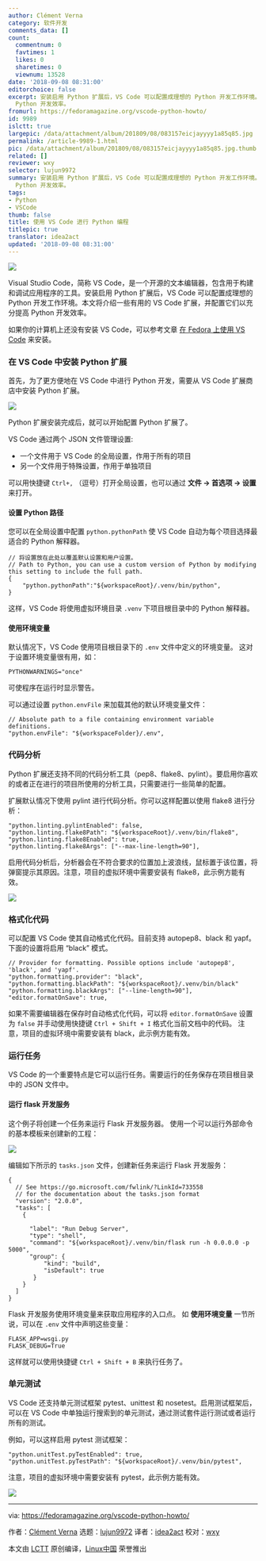 ```yaml
---
author: Clément Verna
category: 软件开发
comments_data: []
count:
  commentnum: 0
  favtimes: 1
  likes: 0
  sharetimes: 0
  viewnum: 13528
date: '2018-09-08 08:31:00'
editorchoice: false
excerpt: 安装启用 Python 扩展后，VS Code 可以配置成理想的 Python 开发工作环境。本文将介绍一些有用的 VS Code 扩展，并配置它们以充分提高
  Python 开发效率。
fromurl: https://fedoramagazine.org/vscode-python-howto/
id: 9989
islctt: true
largepic: /data/attachment/album/201809/08/083157eicjayyyy1a85q85.jpg
permalink: /article-9989-1.html
pic: /data/attachment/album/201809/08/083157eicjayyyy1a85q85.jpg.thumb.jpg
related: []
reviewer: wxy
selector: lujun9972
summary: 安装启用 Python 扩展后，VS Code 可以配置成理想的 Python 开发工作环境。本文将介绍一些有用的 VS Code 扩展，并配置它们以充分提高
  Python 开发效率。
tags:
- Python
- VSCode
thumb: false
title: 使用 VS Code 进行 Python 编程
titlepic: true
translator: idea2act
updated: '2018-09-08 08:31:00'
---
```


![](/data/attachment/album/201809/08/083157eicjayyyy1a85q85.jpg)


Visual Studio Code，简称 VS Code，是一个开源的文本编辑器，包含用于构建和调试应用程序的工具。安装启用 Python 扩展后，VS Code 可以配置成理想的 Python 开发工作环境。本文将介绍一些有用的 VS Code 扩展，并配置它们以充分提高 Python 开发效率。


如果你的计算机上还没有安装 VS Code，可以参考文章 [在 Fedora 上使用 VS Code](https://fedoramagazine.org/using-visual-studio-code-fedora/) 来安装。


### 在 VS Code 中安装 Python 扩展


首先，为了更方便地在 VS Code 中进行 Python 开发，需要从 VS Code 扩展商店中安装 Python 扩展。


![](/data/attachment/album/201809/08/083158y9jgv3i2aghav5vz.gif)


Python 扩展安装完成后，就可以开始配置 Python 扩展了。


VS Code 通过两个 JSON 文件管理设置:


* 一个文件用于 VS Code 的全局设置，作用于所有的项目
* 另一个文件用于特殊设置，作用于单独项目


可以用快捷键 `Ctrl+,` （逗号）打开全局设置，也可以通过 **文件 -> 首选项 -> 设置** 来打开。


#### 设置 Python 路径


您可以在全局设置中配置 `python.pythonPath` 使 VS Code 自动为每个项目选择最适合的 Python 解释器。



```
// 将设置放在此处以覆盖默认设置和用户设置。
// Path to Python, you can use a custom version of Python by modifying this setting to include the full path.
{
    "python.pythonPath":"${workspaceRoot}/.venv/bin/python",
}
```

这样，VS Code 将使用虚拟环境目录 `.venv` 下项目根目录中的 Python 解释器。


#### 使用环境变量


默认情况下，VS Code 使用项目根目录下的 `.env` 文件中定义的环境变量。 这对于设置环境变量很有用，如：



```
PYTHONWARNINGS="once"
```

可使程序在运行时显示警告。


可以通过设置 `python.envFile` 来加载其他的默认环境变量文件：



```
// Absolute path to a file containing environment variable definitions.
"python.envFile": "${workspaceFolder}/.env",
```

### 代码分析


Python 扩展还支持不同的代码分析工具（pep8、flake8、pylint）。要启用你喜欢的或者正在进行的项目所使用的分析工具，只需要进行一些简单的配置。


扩展默认情况下使用 pylint 进行代码分析。你可以这样配置以使用 flake8 进行分析：



```
"python.linting.pylintEnabled": false,
"python.linting.flake8Path": "${workspaceRoot}/.venv/bin/flake8",
"python.linting.flake8Enabled": true,
"python.linting.flake8Args": ["--max-line-length=90"],
```

启用代码分析后，分析器会在不符合要求的位置加上波浪线，鼠标置于该位置，将弹窗提示其原因。注意，项目的虚拟环境中需要安装有 flake8，此示例方能有效。


![](/data/attachment/album/201809/08/083159kqn1le2220agsdhy.gif)


### 格式化代码


可以配置 VS Code 使其自动格式化代码。目前支持 autopep8、black 和 yapf。下面的设置将启用 “black” 模式。



```
// Provider for formatting. Possible options include 'autopep8', 'black', and 'yapf'.
"python.formatting.provider": "black",
"python.formatting.blackPath": "${workspaceRoot}/.venv/bin/black"
"python.formatting.blackArgs": ["--line-length=90"],
"editor.formatOnSave": true,
```

如果不需要编辑器在保存时自动格式化代码，可以将 `editor.formatOnSave` 设置为 `false` 并手动使用快捷键 `Ctrl + Shift + I` 格式化当前文档中的代码。 注意，项目的虚拟环境中需要安装有 black，此示例方能有效。


### 运行任务


VS Code 的一个重要特点是它可以运行任务。需要运行的任务保存在项目根目录中的 JSON 文件中。


#### 运行 flask 开发服务


这个例子将创建一个任务来运行 Flask 开发服务器。 使用一个可以运行外部命令的基本模板来创建新的工程：


![](/data/attachment/album/201809/08/083159mx9x9asgblrpaxb7.gif)


编辑如下所示的 `tasks.json` 文件，创建新任务来运行 Flask 开发服务：



```
{
  // See https://go.microsoft.com/fwlink/?LinkId=733558
  // for the documentation about the tasks.json format
  "version": "2.0.0",
  "tasks": [
    {

      "label": "Run Debug Server",
      "type": "shell",
      "command": "${workspaceRoot}/.venv/bin/flask run -h 0.0.0.0 -p 5000",
      "group": {
          "kind": "build",
          "isDefault": true
       }
    }
  ]
}
```

Flask 开发服务使用环境变量来获取应用程序的入口点。 如 **使用环境变量** 一节所说，可以在 `.env` 文件中声明这些变量：



```
FLASK_APP=wsgi.py
FLASK_DEBUG=True
```

这样就可以使用快捷键 `Ctrl + Shift + B` 来执行任务了。


### 单元测试


VS Code 还支持单元测试框架 pytest、unittest 和 nosetest。启用测试框架后，可以在 VS Code 中单独运行搜索到的单元测试，通过测试套件运行测试或者运行所有的测试。


例如，可以这样启用 pytest 测试框架：



```
"python.unitTest.pyTestEnabled": true,
"python.unitTest.pyTestPath": "${workspaceRoot}/.venv/bin/pytest",
```

注意，项目的虚拟环境中需要安装有 pytest，此示例方能有效。


![](/data/attachment/album/201809/08/083200aedrig7ii79tii3w.gif)




---


via: <https://fedoramagazine.org/vscode-python-howto/>


作者：[Clément Verna](https://fedoramagazine.org) 选题：[lujun9972](https://github.com/lujun9972) 译者：[idea2act](https://github.com/idea2act) 校对：[wxy](https://github.com/wxy)


本文由 [LCTT](https://github.com/LCTT/TranslateProject) 原创编译，[Linux中国](https://linux.cn/) 荣誉推出
